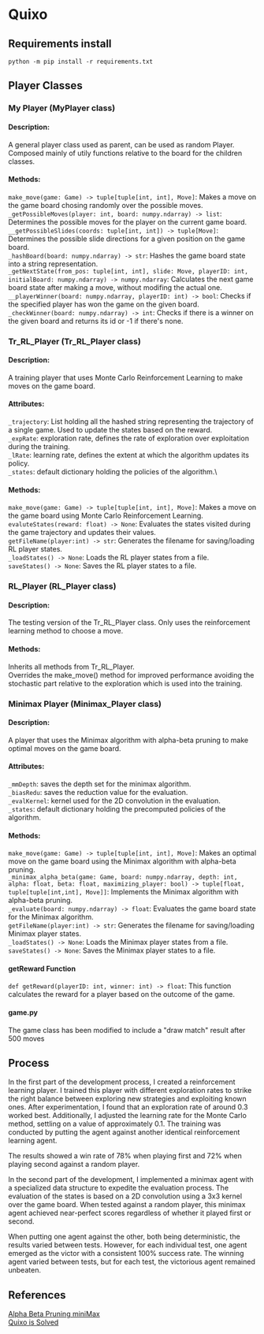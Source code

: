 # Quixo
## Requirements install
    python -m pip install -r requirements.txt
## Player Classes
### My Player (MyPlayer class)
#### Description:

A general player class used as parent, can be used as random Player.\
Composed mainly of utily functions relative to the board for the children classes.

#### Methods:

`make_move(game: Game) -> tuple[tuple[int, int], Move]`: Makes a move on the game board chosing randomly over the possible moves.\
`_getPossibleMoves(player: int, board: numpy.ndarray) -> list`: Determines the possible moves for the player on the current game board.\
`__getPossibleSlides(coords: tuple[int, int]) -> tuple[Move]`: Determines the possible slide directions for a given position on the game board.\
`_hashBoard(board: numpy.ndarray) -> str`: Hashes the game board state into a string representation.\
`_getNextState(from_pos: tuple[int, int], slide: Move, playerID: int, initialBoard: numpy.ndarray) -> numpy.ndarray`: Calculates the next game board state after making a move, without modifing the actual one.\
`__playerWinner(board: numpy.ndarray, playerID: int) -> bool`: Checks if the specified player has won the game on the given board.\
`_checkWinner(board: numpy.ndarray) -> int`: Checks if there is a winner on the given board and returns its id or -1 if there's none.

### Tr_RL_Player (Tr_RL_Player class)
#### Description:

A training player that uses Monte Carlo Reinforcement Learning to make moves on the game board.

#### Attributes:
`_trajectory`: List holding all the hashed string representing the trajectory of a single game. Used to update the states based on the reward.\
`_expRate`: exploration rate, defines the rate of exploration over exploitation during the training.\
`_lRate`: learning rate, defines the extent at which the algorithm updates its policy.\
`_states`: default dictionary holding the policies of the algorithm.\

#### Methods:

`make_move(game: Game) -> tuple[tuple[int, int], Move]`: Makes a move on the game board using Monte Carlo Reinforcement Learning.\
`evaluteStates(reward: float) -> None`: Evaluates the states visited during the game trajectory and updates their values.\
`getFileName(player:int) -> str`: Generates the filename for saving/loading RL player states.\
`_loadStates() -> None`: Loads the RL player states from a file.\
`saveStates() -> None`: Saves the RL player states to a file.

### RL_Player (RL_Player class)
#### Description:

The testing version of the Tr_RL_Player class. Only uses the reinforcement learning method to choose a move.
#### Methods:

Inherits all methods from Tr_RL_Player.\
Overrides the make_move() method for improved performance avoiding the stochastic part relative to the exploration which is used into the training.

### Minimax Player (Minimax_Player class)
#### Description:

A player that uses the Minimax algorithm with alpha-beta pruning to make optimal moves on the game board.
#### Attributes:
`_mmDepth`: saves the depth set for the minimax algorithm.\
`_biasRedu`: saves the reduction value for the evaluation.\
`_evalKernel`: kernel used for the 2D convolution in the evaluation.\
`_states`: default dictionary holding the precomputed policies of the algorithm.

#### Methods:

`make_move(game: Game) -> tuple[tuple[int, int], Move]`: Makes an optimal move on the game board using the Minimax algorithm with alpha-beta pruning.\
`_minimax_alpha_beta(game: Game, board: numpy.ndarray, depth: int, alpha: float, beta: float, maximizing_player: bool) -> tuple[float, tuple[tuple[int,int], Move]]`: Implements the Minimax algorithm with alpha-beta pruning.\
`_evaluate(board: numpy.ndarray) -> float`: Evaluates the game board state for the Minimax algorithm.\
`getFileName(player:int) -> str`: Generates the filename for saving/loading Minimax player states.\
`_loadStates() -> None`: Loads the Minimax player states from a file.\
`saveStates() -> None`: Saves the Minimax player states to a file.

#### getReward Function

`def getReward(playerID: int, winner: int) -> float`: This function calculates the reward for a player based on the outcome of the game.

#### game.py
The game class has been modified to include a "draw match" result after 500 moves

## Process


In the first part of the development process, I created a reinforcement learning player. I trained this player with different exploration rates to strike the right balance between exploring new strategies and exploiting known ones. After experimentation, I found that an exploration rate of around 0.3 worked best. Additionally, I adjusted the learning rate for the Monte Carlo method, settling on a value of approximately 0.1. The training was conducted by putting the agent against another identical reinforcement learning agent.

The results showed a win rate of 78% when playing first and 72% when playing second against a random player.

In the second part of the development, I implemented a minimax agent with a specialized data structure to expedite the evaluation process. The evaluation of the states is based on a 2D convolution using a 3x3 kernel over the game board. When tested against a random player, this minimax agent achieved near-perfect scores regardless of whether it played first or second.

When putting one agent against the other, both being deterministic, the results varied between tests. However, for each individual test, one agent emerged as the victor with a consistent 100% success rate. The winning agent varied between tests, but for each test, the victorious agent remained unbeaten.

## References
[Alpha Beta Pruning miniMax](https://www.geeksforgeeks.org/minimax-algorithm-in-game-theory-set-4-alpha-beta-pruning/)\
[Quixo is Solved](https://arxiv.org/abs/2007.15895)
